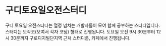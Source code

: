 # 구디토요일오전스터디

구디 토요일 오전스터디는 열정 넘치는 개발자들이 모여 함께 공부하는 스터디입니다.
스터디는 모각코(모여서 각자 코딩) 형태로 진행됩니다.
토요일 오전 9시 30분부터 12시 30분까지 구로디지털단지역 근처 스터디룸, 카페에서 진행됩니다.

